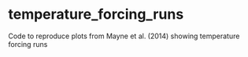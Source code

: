 # temperature_forcing_runs
Code to reproduce plots from Mayne et al. (2014) showing temperature forcing runs
